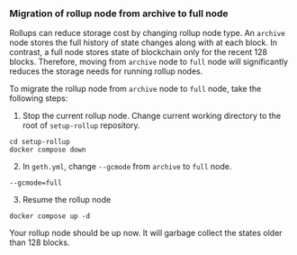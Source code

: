 ### Migration of rollup node from archive to full node

Rollups can reduce storage cost by changing rollup node type. An 
`archive` node stores the full history of state changes along with at 
each block. In contrast, a full node stores state of blockchain only for 
the recent 128 blocks. Therefore, moving from `archive` node to `full` 
node will significantly reduces the storage needs for running rollup 
nodes.

To migrate the rollup node from `archive` node to `full` node, take the 
following steps:

1. Stop the current rollup node. Change current working directory to the 
   root of `setup-rollup` repository.

```
cd setup-rollup
docker compose down
```

2. In `geth.yml`, change `--gcmode` from `archive` to `full` node.
```
--gcmode=full
```

3. Resume the rollup node
```
docker compose up -d
```

Your rollup node should be up now. It will garbage collect the states 
older than 128 blocks.

